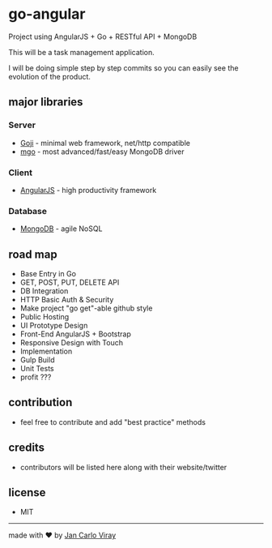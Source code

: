 # go-angular

Project using AngularJS + Go + RESTful API + MongoDB

This will be a task management application.

I will be doing simple step by step commits so you can easily see the evolution of the product.

## major libraries

### Server

- [Goji](https://github.com/zenazn/goji) - minimal web framework, net/http compatible
- [mgo](https://labix.org/mgo) - most advanced/fast/easy MongoDB driver

### Client

- [AngularJS](https://angularjs.org/) - high productivity framework

### Database

- [MongoDB](http://www.mongodb.org/) - agile NoSQL

## road map

- Base Entry in Go
- GET, POST, PUT, DELETE API
- DB Integration
- HTTP Basic Auth & Security
- Make project "go get"-able github style
- Public Hosting
- UI Prototype Design
- Front-End AngularJS + Bootstrap
- Responsive Design with Touch
- Implementation
- Gulp Build
- Unit Tests
- profit ???

## contribution

- feel free to contribute and add "best practice" methods

## credits

- contributors will be listed here along with their website/twitter

## license

- MIT

---

made with &#10084; by [Jan Carlo Viray](www.jancarloviray.com)